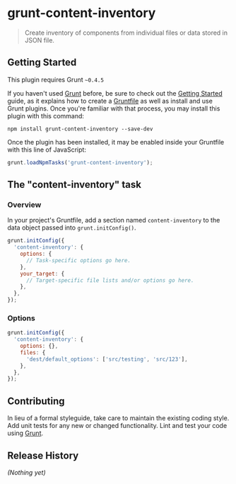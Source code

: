 # grunt-content-inventory

> Create inventory of components from individual files or data stored in JSON file.

## Getting Started
This plugin requires Grunt `~0.4.5`

If you haven't used [Grunt](http://gruntjs.com/) before, be sure to check out the [Getting Started](http://gruntjs.com/getting-started) guide, as it explains how to create a [Gruntfile](http://gruntjs.com/sample-gruntfile) as well as install and use Grunt plugins. Once you're familiar with that process, you may install this plugin with this command:

```shell
npm install grunt-content-inventory --save-dev
```

Once the plugin has been installed, it may be enabled inside your Gruntfile with this line of JavaScript:

```js
grunt.loadNpmTasks('grunt-content-inventory');
```

## The "content-inventory" task

### Overview
In your project's Gruntfile, add a section named `content-inventory` to the data object passed into `grunt.initConfig()`.

```js
grunt.initConfig({
  'content-inventory': {
    options: {
      // Task-specific options go here.
    },
    your_target: {
      // Target-specific file lists and/or options go here.
    },
  },
});
```

### Options

```js
grunt.initConfig({
  'content-inventory': {
    options: {},
    files: {
      'dest/default_options': ['src/testing', 'src/123'],
    },
  },
});
```

## Contributing
In lieu of a formal styleguide, take care to maintain the existing coding style. Add unit tests for any new or changed functionality. Lint and test your code using [Grunt](http://gruntjs.com/).

## Release History
_(Nothing yet)_
